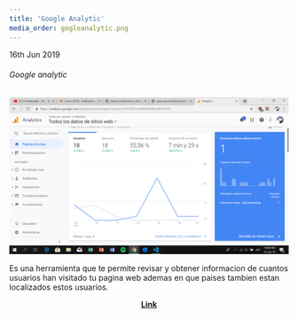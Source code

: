 ```yaml
---
title: 'Google Analytic'
media_order: gogleanalytic.png
---
```


 <p><time class="dt-published" datetime="2019-06-16T23:2:26-08:00">
<i class="fa fa-calendar"></i> 16th Jun 2019
</time></p>

###### Google analytic

![](gogleanalytic.png)



Es una herramienta que te permite revisar y obtener informacion de cuantos usuarios han visitado tu pagina web ademas en que paises tambien estan localizados estos usuarios.

<p><center><a href="https://analytics.google.com/analytics/web/#/report-home/a139718521w200558436p194753410" target="_blank" rel="nofollow noopener noreferrer" class="external-link no-image">
  <strong>Link</strong>
</a></center></p>

